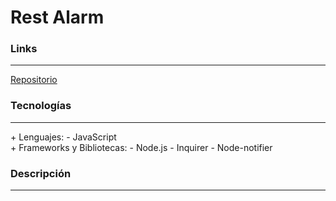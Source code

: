 # Rest Alarm

### Links

---

[Repositorio](https://github.com/cococov/rest-alarm)

### Tecnologías

---

<div class="list-super-index">
+ Lenguajes:
 - JavaScript
</div>

<div class="list-super-index">
+ Frameworks y Bibliotecas:
 - Node.js
 - Inquirer
 - Node-notifier
</div>

### Descripción

---


